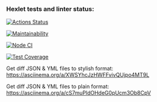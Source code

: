 ### Hexlet tests and linter status:
[![Actions Status](https://github.com/AlexSerdyuk83/frontend-project-lvl2/workflows/hexlet-check/badge.svg)](https://github.com/AlexSerdyuk83/frontend-project-lvl2/actions)

[![Maintainability](https://api.codeclimate.com/v1/badges/a99a88d28ad37a79dbf6/maintainability)](https://codeclimate.com/github/codeclimate/codeclimate/maintainability)

[![Node CI](https://github.com/AlexSerdyuk83/frontend-project-lvl2/actions/workflows/nodejs.yml/badge.svg)](https://github.com/AlexSerdyuk83/frontend-project-lvl2/actions/workflows/nodejs.yml)

[![Test Coverage](https://api.codeclimate.com/v1/badges/5f8650d870065d3fb560/test_coverage)](https://codeclimate.com/github/AlexSerdyuk83/frontend-project-lvl2/test_coverage)


Get diff JSON & YML files to stylish format: https://asciinema.org/a/XWSYhcJzHWFFvivQUjpo4MT9L

Get diff JSON & YML files to plain format: https://asciinema.org/a/cS7muPldOHdeG0pUcm3Ob8CpV
